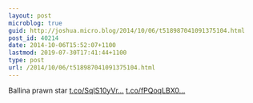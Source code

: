 ```yaml
---
layout: post
microblog: true
guid: http://joshua.micro.blog/2014/10/06/t518987041091375104.html
post_id: 40214
date: 2014-10-06T15:52:07+1100
lastmod: 2019-07-30T17:41:44+1100
type: post
url: /2014/10/06/t518987041091375104.html
---
```

Ballina prawn star [t.co/SqIS10yVr...](http://t.co/SqIS10yVrC) [t.co/fPQoqLBX0...](http://t.co/fPQoqLBX0J)
